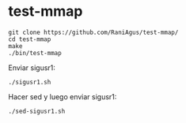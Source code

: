 # test-mmap

```
git clone https://github.com/RaniAgus/test-mmap/
cd test-mmap
make
./bin/test-mmap
```

Enviar sigusr1:
```
./sigusr1.sh
```

Hacer sed y luego enviar sigusr1:
```
./sed-sigusr1.sh
```
